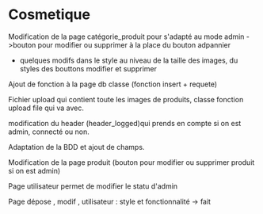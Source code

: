 # Cosmetique

Modification de la page catégorie_produit pour s'adapté au mode admin ->bouton pour modifier ou supprimer à la place du bouton adpannier
 + quelques modifs dans le style au niveau de la taille des images, du styles des bouttons modifier et supprimer

Ajout de fonction à la page db classe (fonction insert + requete)

Fichier upload qui contient toute les images de produits, classe fonction upload file qui va avec.

modification du header  (header_logged)qui prends en compte si on est admin, connecté ou non.

Adaptation de la BDD et ajout de champs.

Modification de la page produit (bouton pour modifier ou supprimer produit si on est admin)

Page utilisateur permet de modifier le statu d'admin 

Page dépose , modif , utilisateur :  style et fonctionnalité -> fait
